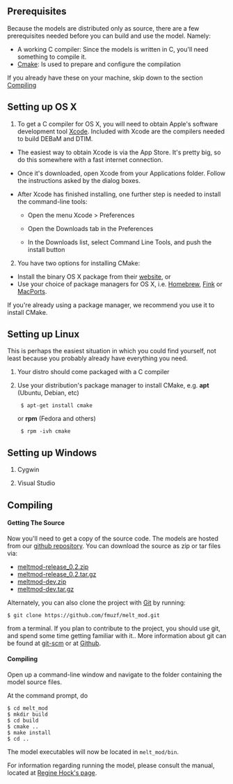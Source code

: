 Prerequisites
-------------
Because the models are distributed only as source, there are a few
prerequisites needed before you can build and use the model. Namely:

* A working C compiler: Since the models is written in C, you'll need
    something to compile it.
* [Cmake](http://www.cmake.org): Is used to prepare and configure the compilation 

If you already have these on your machine, skip down to the section 
[Compiling](#compiling)


Setting up OS X
---------------

1. To get a C compiler for OS X, you will need to obtain 
Apple's software development tool [Xcode](https://developer.apple.com/xcode/).
Included with Xcode are the compilers needed to build DEBaM and DTIM.
    
* The easiest way to obtain Xcode is via the App Store. It's pretty big,
so do this somewhere with a fast internet connection. 

* Once it's downloaded, open Xcode from your Applications folder.
Follow the instructions asked by the dialog boxes.

* After Xcode has finished installing, one further step is needed to install
the command-line tools:

    - Open the menu Xcode > Preferences
    
    - Open the Downloads tab in the Preferences
        
    - In the Downloads list, select Command Line Tools, and push the
    install button
     

2. You have two options for installing CMake: 

* Install the binary OS X package from their
 [website](http://www.cmake.org/cmake/resources/software.html),
or 
* Use your choice of package managers for OS X, i.e. [Homebrew](http://mxcl.github.com/homebrew/),
[Fink](http://www.finkproject.org/) or [MacPorts](http://www.macports.org/).

If you're already using a package manager, we recommend you use it to install
CMake.


Setting up Linux
----------------
This is perhaps the easiest situation in which you could find yourself,
not least because you probably already have everything you need.

1. Your distro should come packaged with a C compiler
2. Use your distribution's package manager to install CMake, e.g. __apt__ 
(Ubuntu, Debian, etc)

        $ apt-get install cmake

    or __rpm__ (Fedora and others)
        
        $ rpm -ivh cmake

Setting up Windows
---------------------------
1. Cygwin

2. Visual Studio


Compiling
---------

#### Getting The Source

Now you'll need to get a copy of the source code. 
The models are hosted from our [github repository](https://github.com/fmuzf/melt_mod).
You can download the source as zip or tar files via:
-   [meltmod-release\_0.2.zip](https://github.com/fmuzf/melt_mod/zipball/release_0.2)
-   [meltmod-release\_0.2.tar.gz](https://github.com/fmuzf/melt_mod/tarball/release_0.2)
-   [meltmod-dev.zip](https://github.com/fmuzf/melt_mod/zipball/dev)
-   [meltmod-dev.tar.gz](https://github.com/fmuzf/melt_mod/tarball/dev)

Alternately, you can also clone the project with [Git](http://git-scm.com) by
running:

    $ git clone https://github.com/fmuzf/melt_mod.git

from a terminal. If you plan to contribute to the
project, you should use git, and spend some time getting
familiar with it.. More information about git can be
found at [git-scm](http://git-scm.com/) or at 
[Github](http://help.github.com/articles/).


#### Compiling

Open up a command-line window and navigate to the folder containing the 
model source files.

At the command prompt, do

    $ cd melt_mod
    $ mkdir build
    $ cd build
    $ cmake ..
    $ make install
    $ cd ..

The model executables will now be located in ```melt_mod/bin```.

For information regarding running the model, please consult
the manual, located at [Regine Hock's page](http://gi.alaska.edu/~regine/meltmodel).
